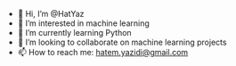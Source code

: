 - 👋 Hi, I’m @HatYaz
- 👀 I’m interested in machine learning
- 🌱 I’m currently learning Python
- 💞️ I’m looking to collaborate on machine learning projects
- 📫 How to reach me: hatem.yazidi@gmail.com

<!---
HatYaz/HatYaz is a ✨ special ✨ repository because its `README.md` (this file) appears on your GitHub profile.
You can click the Preview link to take a look at your changes.
--->
